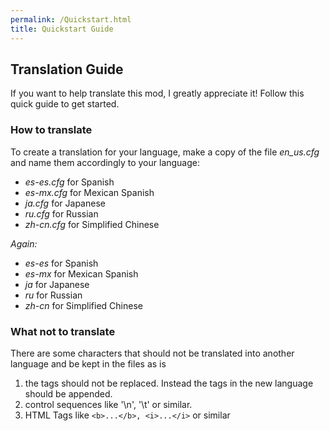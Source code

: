 ```yaml
---
permalink: /Quickstart.html
title: Quickstart Guide
---
```


<!--
quickstart.md v1.0.1.0
Localization project
created: 01 Jan 2018
updated: 02 Mar 2022  
-->

## Translation Guide

If you want to help translate this mod, I greatly appreciate it! Follow this quick guide to get started.

### How to translate

To create a translation for your language, make a copy of the file *en_us.cfg* and name
them accordingly to your language:

* *es-es.cfg* for Spanish
* *es-mx.cfg* for Mexican Spanish
* *ja.cfg* for Japanese
* *ru.cfg* for Russian
* *zh-cn.cfg* for Simplified Chinese

*Again:*

* *es-es* for Spanish
* *es-mx* for Mexican Spanish
* *ja* for Japanese
* *ru* for Russian
* *zh-cn* for Simplified Chinese

### What not to translate

There are some characters that should not be translated into another language and be kept in the files as is

1. the tags should not be replaced. Instead the tags in the new language should be appended.
2. control sequences like '\n', '\t' or similar.
3. HTML Tags like `<b>...</b>, <i>...</i>` or similar

<!-- CC BY-ND-3.0 Unported  by zer0Kerbal  -->